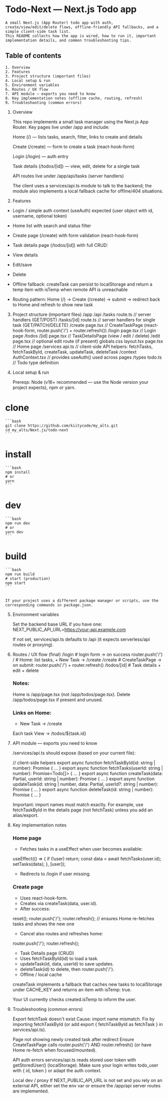 # Todo-Next — Next.js Todo app

    A small Next.js (App Router) todo app with auth, create/view/edit/delete flows, offline-friendly API fallbacks, and a simple client-side task list.
    This README collects how the app is wired, how to run it, important implementation details, and common troubleshooting tips.

## Table of contents

    1. Overview
    2. Features
    3. Project structure (important files)
    4. Local setup & run
    5. Environment variables
    6. Routes / UX flow
    7. API module — exports you need to know
    8. Key implementation notes (offline cache, routing, refresh)
    9. Troubleshooting (common errors)

1. Overview

    This repo implements a small task manager using the Next.js App Router. Key pages live under /app and include:

    Home (/) — lists tasks, search, filter, links to create and details

    Create (/create) — form to create a task (react-hook-form)

    Login (/login) — auth entry

    Task details (/todos/[id]) — view, edit, delete for a single task

    API routes live under /app/api/tasks (server handlers)

    The client uses a services/api.ts module to talk to the backend; the module also implements a local fallback cache for offline/404 situations.

2. Features

 - Login / simple auth context (useAuth) expected (user object with id, username, optional token)

 - Home list with search and status filter

 - Create page (/create) with form validation (react-hook-form)

 - Task details page (/todos/[id]) with full CRUD:

 - View details

 - Edit/save

 - Delete

 - Offline fallback: createTask can persist to localStorage and return a temp item with isTemp when remote API is unreachable

 - Routing pattern: Home (/) → Create (/create) → submit → redirect back to Home and refresh to show new task

3. Project structure (important files)
    /app
    /api
        /tasks
        route.ts         // server handlers (GET/POST)
        /tasks/[id]
        route.ts         // server handlers for single task (GET/PATCH/DELETE)
    /create
        page.tsx           // CreateTaskPage (react-hook-form, router.push('/') + router.refresh())
    /login
        page.tsx           // Login page
    /todos
        /[id]
        page.tsx         // TaskDetailsPage (view / edit / delete)
        /edit
            page.tsx       // optional edit route (if present)
    globals.css
    layout.tsx
    page.tsx             // Home page
    /services
    api.ts               // client-side API helpers: fetchTasks, fetchTaskById, createTask, updateTask, deleteTask
    /context
    AuthContext.tsx      // provides useAuth() used across pages
    /types
    todo.ts              // Todo type definition

4. Local setup & run

    Prereqs: Node (v16+ recommended — use the Node version your project expects), npm or yarn.

# clone
    ```bash
    git clone https://github.com/kiitycode/my_alts.git
    cd my_alts/Next.js/todo-next
    ```

# install
    ```bash
    npm install
    # or
    yarn
    ```

# dev
    ```bash
    npm run dev
    # or
    yarn dev
    ```

# build
    ```bash
    npm run build
    # start (production)
    npm start  
    ```


    If your project uses a different package manager or scripts, use the corresponding commands in package.json.

5. Environment variables

    Set the backend base URL if you have one:
    NEXT_PUBLIC_API_URL=https://your-api.example.com

    If not set, services/api.ts defaults to /api (it expects serverless/api routes or proxying).

6. Routes / UX flow (final)
    /login           # login form -> on success router.push('/')
    /                # Home: list tasks, + New Task -> /create
    /create          # CreateTaskPage -> on submit: router.push('/') + router.refresh()
    /todos/[id]      # Task details + edit + delete

    ### Notes:
    Home is /app/page.tsx (not /app/todos/page.tsx). Delete /app/todos/page.tsx if present and unused.

    ### Links on Home:

    + New Task → /create

    Each task View → /todos/${task.id}

7. API module — exports you need to know

    /services/api.ts should expose (based on your current file):

    // client-side helpers
    export async function fetchTaskById(id: string | number): Promise<Todo> { ... }
    export async function fetchTasks(userId: string | number): Promise<Todo[]> { ... }
    export async function createTask(data: Partial<Todo>, userId: string | number): Promise<Todo> { ... }
    export async function updateTask(id: string | number, data: Partial<Todo>, userId?: string | number): Promise<Todo> { ... }
    export async function deleteTask(id: string | number): Promise<any> { ... }

    Important: import names must match exactly. For example, use fetchTaskById in the details page (not fetchTask) unless you add an alias/export.

8. Key implementation notes

    ### Home page
    - Fetches tasks in a useEffect when user becomes available:

    useEffect(() => {
    if (!user) return;
    const data = await fetchTasks(user.id);
    setTasks(data);
    }, [user]);

    - Redirects to /login if user missing.

    ### Create page

    - Uses react-hook-form.
    - Creates via createTask(data, user.id).
    - After success:

    reset();
    router.push('/');
    router.refresh(); // ensures Home re-fetches tasks and shows the new one

    - Cancel also routes and refreshes home:

    router.push('/');
    router.refresh();

    - Task Details page (CRUD)
    - Uses fetchTaskById(id) to load a task.
    - updateTask(id, data, userId) to save updates.
    - deleteTask(id) to delete, then router.push('/').
    - Offline / local cache

    createTask implements a fallback that caches new tasks to localStorage under CACHE_KEY and returns an item with isTemp: true.

    Your UI currently checks created.isTemp to inform the user.

9. Troubleshooting (common errors)

    Export fetchTask doesn't exist
    Cause: import name mismatch. Fix by importing fetchTaskById (or add export { fetchTaskById as fetchTask } in services/api.ts).

    Page not showing newly created task after redirect
    Ensure CreateTaskPage calls router.push('/') AND router.refresh() (or have Home re-fetch when focused/mounted).

    API auth errors
    services/api.ts reads stored user token with getStoredUser() (localStorage). Make sure your login writes todo_user with { id, token } or adapt the auth context.

    Local dev / proxy
    If NEXT_PUBLIC_API_URL is not set and you rely on an external API, either set the env var or ensure the /app/api server routes are implemented.